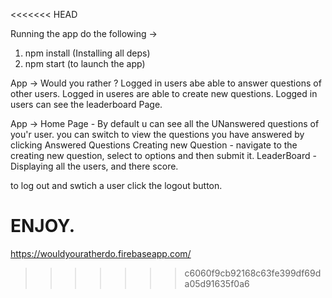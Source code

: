 <<<<<<< HEAD

Running the app do the following ->
1. npm install (Installing all deps)
2. npm start (to launch the app)

App ->  Would you rather ? 
Logged in users abe able to answer questions of other users. 
Logged in useres are able to create new questions.
Logged in users can see the leaderboard Page.

App -> 
Home Page - By default u can see all the UNanswered questions of you'r user.
you can switch to view the questions you have answered by clicking Answered Questions
Creating new Question - navigate to the creating new question, select to options and then submit it.
LeaderBoard - Displaying all the users, and there score.

to log out and swtich a user click the logout button.
 
ENJOY.
=======
https://wouldyouratherdo.firebaseapp.com/
>>>>>>> c6060f9cb92168c63fe399df69da05d91635f0a6
